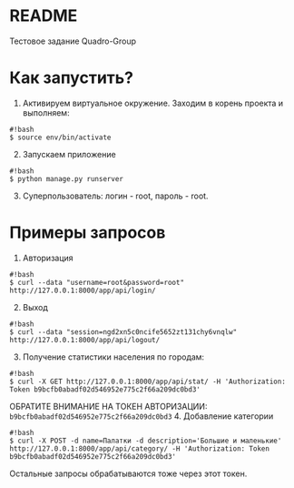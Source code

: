 # README #

Тестовое задание Quadro-Group

# Как запустить? #
1) Активируем виртуальное окружение. Заходим в корень проекта и выполняем:
```
#!bash
$ source env/bin/activate
```
2) Запускаем приложение
```
#!bash
$ python manage.py runserver
```
3) Cуперпользователь: логин - root, пароль - root.

# Примеры запросов #
1. Авторизация
```
#!bash
$ curl --data "username=root&password=root" http://127.0.0.1:8000/app/api/login/
```
2. Выход
```
#!bash
$ curl --data "session=ngd2xn5c0ncife5652zt131chy6vnqlw" http://127.0.0.1:8000/app/api/logout/
```
3. Получение статистики населения по городам:
```
#!bash
$ curl -X GET http://127.0.0.1:8000/app/api/stat/ -H 'Authorization: Token b9bcfb0abadf02d546952e775c2f66a209dc0bd3'
```
ОБРАТИТЕ ВНИМАНИЕ НА ТОКЕН АВТОРИЗАЦИИ: ```b9bcfb0abadf02d546952e775c2f66a209dc0bd3```
4. Добавление категории
```
#!bash
$ curl -X POST -d name=Палатки -d description='Большие и маленькие' http://127.0.0.1:8000/app/api/category/ -H 'Authorization: Token b9bcfb0abadf02d546952e775c2f66a209dc0bd3'
```
Остальные запросы обрабатываются тоже через этот токен.

